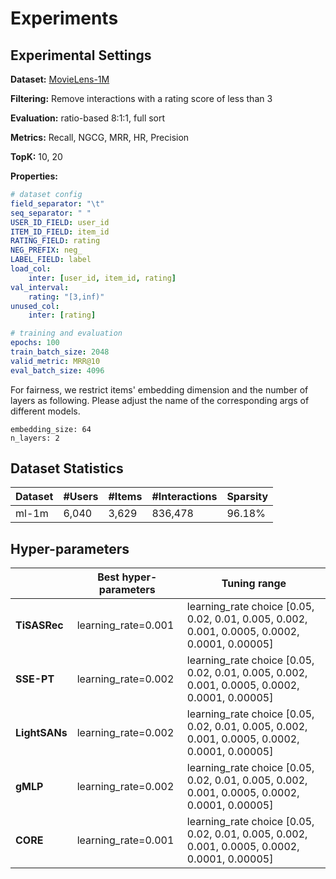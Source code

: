# Experiments

## Experimental Settings

**Dataset:** [MovieLens-1M](https://grouplens.org/datasets/movielens/)

**Filtering:** Remove interactions with a rating score of less than 3

**Evaluation:** ratio-based 8:1:1, full sort

**Metrics:** Recall, NGCG, MRR, HR, Precision

**TopK:** 10, 20

**Properties:**

```yaml
# dataset config
field_separator: "\t"
seq_separator: " "
USER_ID_FIELD: user_id
ITEM_ID_FIELD: item_id
RATING_FIELD: rating
NEG_PREFIX: neg_
LABEL_FIELD: label
load_col:
    inter: [user_id, item_id, rating]
val_interval:
    rating: "[3,inf)"
unused_col: 
    inter: [rating]

# training and evaluation
epochs: 100
train_batch_size: 2048
valid_metric: MRR@10
eval_batch_size: 4096
```

For fairness, we restrict items' embedding dimension and the number of layers as following. Please adjust the name of the corresponding args of different models.
```
embedding_size: 64
n_layers: 2
```

## Dataset Statistics

| Dataset    | #Users | #Items | #Interactions | Sparsity |
| ---------- | ------ | ------ | ------------- | -------- |
| ml-1m      | 6,040  | 3,629  | 836,478       | 96.18%   |


## Hyper-parameters

|              | Best hyper-parameters                                        | Tuning range                                                 |
| ------------ | ------------------------------------------------------------ | ------------------------------------------------------------ |
| **TiSASRec**      | learning_rate=0.001| learning_rate choice [0.05, 0.02, 0.01, 0.005, 0.002, 0.001, 0.0005, 0.0002, 0.0001, 0.00005] |
| **SSE-PT**      | learning_rate=0.002| learning_rate choice [0.05, 0.02, 0.01, 0.005, 0.002, 0.001, 0.0005, 0.0002, 0.0001, 0.00005] |
| **LightSANs**      | learning_rate=0.002| learning_rate choice [0.05, 0.02, 0.01, 0.005, 0.002, 0.001, 0.0005, 0.0002, 0.0001, 0.00005] |
| **gMLP**      | learning_rate=0.002| learning_rate choice [0.05, 0.02, 0.01, 0.005, 0.002, 0.001, 0.0005, 0.0002, 0.0001, 0.00005] |
| **CORE**      | learning_rate=0.001| learning_rate choice [0.05, 0.02, 0.01, 0.005, 0.002, 0.001, 0.0005, 0.0002, 0.0001, 0.00005] |
